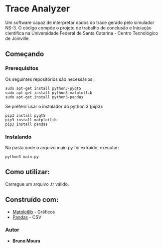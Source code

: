 # Trace Analyzer

Um software capaz de interpretar dados do trace gerado pelo simulador NS-3. O código compõe o projeto de trabalho de conclusão e Iniciação cientifica na Universidade Federal de Santa Catarina - Centro Tecnológico de Joinville.

## Começando

### Prerequisitos

Os seguintes repositórios são necessários:
```
sudo apt-get install python3-pyqt5
sudo apt-get install python3-matplotlib
sudo apt-get install python3-pandas
```

Se preferir usar o instalador do python 3 (pip3):
```
pip3 install pyqt5
pip3 install matplotlib
pip3 install pandas
```

### Instalando

Na pasta onde o arquivo main.py foi extraido, executar:
```
python3 main.py
```

## Como utilizar:

Carregue um arquivo .tr válido.

## Construído com:

* [Matplotlib](https://matplotlib.org/3.1.1/contents.html) - Gráficos
* [Pandas](https://pandas.pydata.org/docs/) - CSV

### Autor

* **Bruno Moura**

